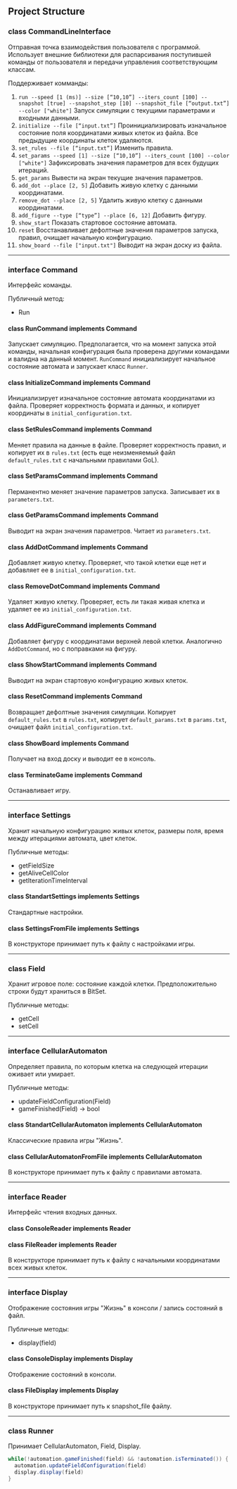 ## Project Structure

### class CommandLineInterface
Отправная точка взаимодействия пользователя с программой. Использует внешние библиотеки для распарсивания поступившей команды от пользователя и передачи управления соответствующим классам.

Поддерживает комманды:
1. `run --speed [1 (ms)] --size [“10,10”] --iters_count [100] --snapshot [true] --snapshot_step [10] --snapshot_file [“output.txt”] --color ["white"]` Запуск симуляции с текущими параметрами и входными данными.
2. `initialize --file [“input.txt”]` Проинициализировать изначальное состояние поля координатами живых клеток из файла. Все предыдущие координаты клеток удаляются.
3. `set_rules --file [“input.txt”]` Изменить правила.
4. `set_params --speed [1] --size [“10,10”] --iters_count [100] --color ["white"]` Зафиксировать значения параметров для всех будущих итераций.
5. `get_params` Вывести на экран текущие значения параметров.
6. `add_dot --place [2, 5]` Добавить живую клетку с данными координатами.
7. `remove_dot --place [2, 5]` Удалить живую клетку с данными координатами.
8. `add_figure --type [“type”] --place [6, 12]` Добавить фигуру.
9. `show_start` Показать стартовое состояние автомата.
10. `reset` Восстанавливает дефолтные значения параметров запуска, правил, очищает начальную конфигурацию.
11. `show_board --file ["input.txt"]` Выводит на экран доску из файла.
 
---

### interface Command
Интерфейс команды.

Публичный метод:
* Run

#### class RunCommand implements Command
Запускает симуляцию. Предполагается, что на момент запуска этой команды, начальная конфигурация была проверена другими командами и валидна на данный момент. `RunCommand` инициализирует начальное состояние автомата и запускает класс `Runner`.

#### class InitializeCommand implements Command
Инициализирует изначальное состояние автомата координатами из файла. Проверяет корректность формата и данных, и копирует координаты в `initial_configuration.txt`.

#### class SetRulesCommand implements Command
Меняет правила на данные в файле. Проверяет корректность правил, и копирует их в `rules.txt` (есть еще неизменяемый файл `default_rules.txt` с начальными правилами GoL).

#### class SetParamsCommand implements Command
Перманентно меняет значение параметров запуска. Записывает их в `parameters.txt`.

#### class GetParamsCommand implements Command
Выводит на экран значения параметров. Читает из `parameters.txt`.

#### class AddDotCommand implements Command
Добавляет живую клетку. Проверяет, что такой клетки еще нет и добавляет ее в `initial_configuration.txt`. 

#### class RemoveDotCommand implements Command
Удаляет живую клетку. Проверяет, есть ли такая живая клетка и удаляет ее из `initial_configuration.txt`.

#### class AddFigureCommand implements Command
Добавляет фигуру с координатами верхней левой клетки. Аналогично `AddDotCommand`, но с поправками на фигуру.

#### class ShowStartCommand implements Command
Выводит на экран стартовую конфигурацию живых клеток.

#### class ResetCommand implements Command
Возвращает дефолтные значения симуляции. Копирует `default_rules.txt` в `rules.txt`, копирует `default_params.txt` в `params.txt`, очищает файл `initial_configuration.txt`.

#### class ShowBoard implements Command
Получает на вход доску и выводит ее в консоль.

#### class TerminateGame implements Command
Останавливает игру.

---

### interface Settings
Хранит начальную конфигурацию живых клеток, размеры поля,  время между итерациями автомата, цвет клеток.

Публичные методы:
* getFieldSize
* getAliveCellColor
* getIterationTimeInterval

#### class StandartSettings implements Settings
Стандартные настройки.

#### class SettingsFromFile implements Settings
В конструкторе принимает путь к файлу с настройками игры.

---


### class Field
Хранит игровое поле: состояние каждой клетки. Предположительно строки будут храниться в BitSet.

Публичные методы:
* getCell
* setCell

---

### interface CellularAutomaton
Определяет правила, по которым клетка на следующей итерации оживает или умирает.


Публичные методы:
* updateFieldConfiguration(Field)
* gameFinished(Field) -> bool


#### class StandartCellularAutomaton implements CellularAutomaton
Классические правила игры "Жизнь".

#### class CellularAutomatonFromFile implements CellularAutomaton
В конструкторе принимает путь к файлу с правилами автомата.

---

### interface Reader
Интерфейс чтения входных данных.

#### class ConsoleReader implements Reader


#### class FileReader implements Reader
В конструкторе принимает путь к файлу с начальными координатами всех живых клеток.

---

### interface Display
Отображение состояния игры "Жизнь" в консоли / запись состояний в файл.

Публичные методы:
* display(field)

#### class ConsoleDisplay implements Display
Отображение состояний в консоли.

#### class FileDisplay implements Display
В конструкторе принимает путь к snapshot_file файлу.

---

### class Runner
Принимает CellularAutomaton, Field, Display.
```java
while(!automation.gameFinished(field) && !automation.isTerminated()) {
  automation.updateFieldConfiguration(field)
  display.display(field)
}
```
